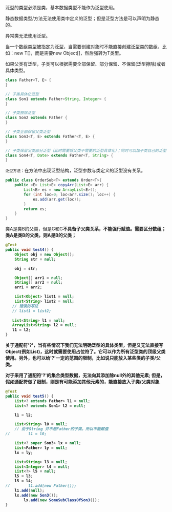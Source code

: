 泛型的类型必须是类，基本数据类型不能作为泛型使用。

静态数据类型/方法无法使用类中定义的泛型；但是泛型方法是可以声明为静态的。

异常类无法使用泛型。

当一个数组类型被指定为泛型，当需要创建对象时不能直接创建泛型类的数组，比如：new T[]，而是需要new Object[]，然后强转为T类型。

如果父类有泛型，子类可以根据需要全部保留、部分保留、不保留(泛型擦除)或者具体类型。
```java
class Father<T, E> {
}

// 子类具体化泛型
class Son1 extends Father<String, Integer> {
}

// 子类擦除泛型
class Son2 extends Father {
}

// 子类全部保留父类泛型
class Son3<T, E> extends Father<T, E> {
}

// 子类保留父类部分泛型（此时需要将父类不需要的泛型具体化）；同时可以加子类自己的泛型；
class Son4<T, Date> extends Father<T, String> {
}
```

`泛型方法：`在方法中出现泛型结构，泛型参数与类定义的泛型没有关系。
```java
public class OrderSub<T> extends Order<T>{
    public <E> List<E> copyArr(List<E> arr) {
        List<E> es = new ArrayList<E>();
        for (int loc=0; loc<arr.size(); loc++) {
            es.add(arr.get(loc));
        }
        return es;
    }
}
```

类A是类B的父类，但是G<A>和G<B>不具备子父类关系，不能强行赋值。需要区分数组；
类A是类B的父类，则A<G>是B<G>的父类；

```java
@Test
public void test4() {
	Object obj = new Object();
	String str = null;

	obj = str;

	Object[] arr1 = null;
	String[] arr2 = null;
	arr1 = arr2;

	List<Object> list1 = null;
	List<String> list2 = null;
   // 错误的写法 
   // list1 = list2;
   
   List<String> l1 = null;
   ArrayList<String> l2 = null;
   l1 = l2;
}

```
关于通配符'?'，当有些情况下我们无法明确泛型的具体类型，但是又无法直接写Object(例如List<Object>)，这时就需要使用占位符了。它可以作为所有泛型类的顶级父类使用。另外，也可以给'?'一定的范围的限制，比如说只能放入某些类的子类/父类。

**对于采用了通配符'?'的集合类型数据，无法向其添加除null外的其他元素;
但是，假如通配符做了限制，则是有可能添加其他元素的，能直接放入子类/父类对象**
```java
@Test
public void test5() {
	List<? extends Father> l1 = null;
	List<? extends Son1> l2 = null;

	l1 = l2;

	List<String> l0 = null;
	// 由于String 并不是Father的子类，所以不能赋值
//        l1 = l0;

	List<? super Son3> lx = null;
	List<Father> ly = null;
	lx = ly;

	List<String> l3 = null;
	List<Integer> l4 = null;
	List<?> l5 = null;
	l5 = l3;
	l5 = l4;
//        l1.add(new Father());
	l1.add(null);
	lx.add(new Son3());
        lx.add(new SomeSubClassOfSon3());
}
```

